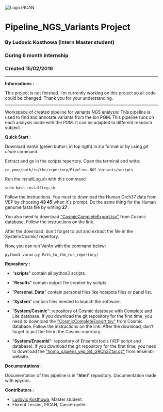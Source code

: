 ![Logo IRCAN](http://ircan.org/images/stories/logo_ircan.png)

# Pipeline_NGS_Variants Project

### By Ludovic Kosthowa (Intern Master student)
### During 6 month internship
### Created 15/02/2016

---
__Informations :__

This project is not finished. I'm currently working on this project so all code could be changed.
Thank you for your understanding.

---

Workspace of created pipeline for variants NGS analysis:
	This pipeline is used to find and annotate variants from the Ion PGM.
	This pipeline runs on each analysis made with the PGM.
	It can be adapted to different research subject.

__Quick Start :__

Download VarAn (green button, in top rigth) in zip format or by using *git clone* command.

Extract and go in the scripts repertory. Open the terminal and write:

```
cd your/path/to/the/repertory/Pipeline_NGS_Variants/scripts
```

Run the installLog.sh with this command
```
sudo bash installLog.sh
```
Follow the instructions. You must to download the Human Grch37 data from VEP by choosing __43 45__ when it's prompt. Do the same thing for the Human genome fasta file by writing __27__ .

You also need to download ["CosmicCompleteExport.tsv"](http://cancer.sanger.ac.uk/cell_lines/files?data=/files/grch37/cosmic/v75/CosmicCompleteExport.tsv.gz) from Cosmic database. Follow the instructions on the link. 

After the download, don't forget to put and extract the file in the System/Cosmic/ repertory.

Now, you can run VarAn with the command below:
```
python3 varan.py Path_to_the_run_repertory/
```

__Repository :__
- "__scripts__" contain all python3 scripts.

- "__Results__" contain output file created by scripts.

- "__Personal_Data__" contain personal files like hotspots files or panel list.

- "__System__" contain files needed to launch the software.

- "__System/Cosmic__": repository of Cosmic database with Complete and Lite database. If you download the git repository for the first time, you need to download the ["CosmicCompleteExport.tsv"](http://cancer.sanger.ac.uk/cell_lines/files?data=/files/grch37/cosmic/v75/CosmicCompleteExport.tsv.gz) from Cosmic database. Follow the instructions on the link. After the download, don't forget to put the file in the Cosmic repertory.

- "__System/Ensembl__": repository of Ensembl tools (VEP script and database). If you download the git repository for the first time, you need to download the  ["homo_sapiens_vep_84_GRCh37.tar.gz"](http://ftp.ensembl.org/pub/current_variation/VEP/homo_sapiens_vep_84_GRCh37.tar.gz) from ensembl website.

__Documentations :__

Documentation of this pipeline is in "__html__" repository.
Documentation made with epydoc.

__Contributors :__

* [Ludovic Kosthowa](https://github.com/LudoKt), Master student.
* Florent Tessier, IRCAN, Cancéropôle.
